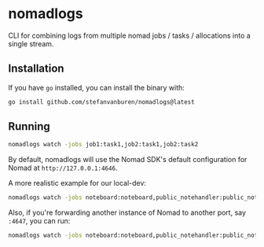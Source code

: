# nomadlogs

CLI for combining logs from multiple nomad jobs / tasks / allocations into a single stream.

## Installation

If you have `go` installed, you can install the binary with:

```sh
go install github.com/stefanvanburen/nomadlogs@latest
```

## Running

```sh
nomadlogs watch -jobs job1:task1,job2:task1,job2:task2
```

By default, nomadlogs will use the Nomad SDK's default configuration for Nomad at `http://127.0.0.1:4646`.

A more realistic example for our local-dev:

```sh
nomadlogs watch -jobs noteboard:noteboard,public_notehandler:public_notehandler,public_notediscovery:notediscovery
```

Also, if you're forwarding another instance of Nomad to another port, say `:4647`, you can run:

```sh
nomadlogs watch -jobs noteboard:noteboard,public_notehandler:public_notehandler,public_notediscovery:notediscovery -addr "http://localhost:4647"
```
